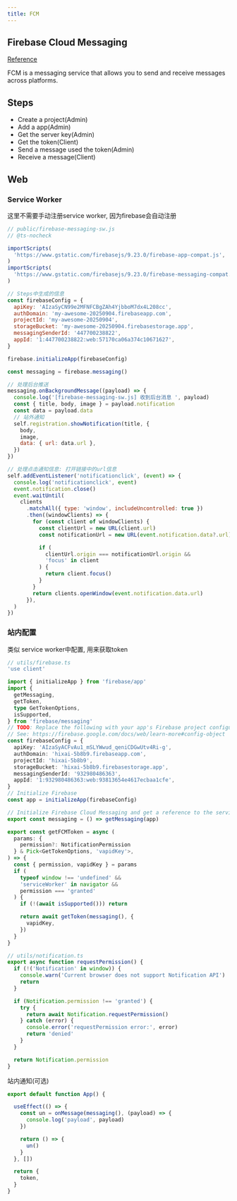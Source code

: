 ```yaml
---
title: FCM
---
```


## Firebase Cloud Messaging
[Reference](https://firebase.google.com/docs/cloud-messaging/js/client?hl=zh-cn&_gl=1*1xs7v5a*_up*MQ..*_ga*MzMyNzM0NTU3LjE3NTY5NTY1OTA.*_ga_CW55HF8NVT*czE3NTY5NTY1OTAkbzEkZzAkdDE3NTY5NTY1OTAkajYwJGwwJGgw)

FCM is a messaging service that allows you to send and receive messages across platforms.

## Steps
- Create a project(Admin)
- Add a app(Admin)
- Get the server key(Admin)
- Get the token(Client)
- Send a message used the token(Admin)
- Receive a message(Client)

## Web
### Service Worker

这里不需要手动注册service worker, 因为firebase会自动注册

```js
// public/firebase-messaging-sw.js
// @ts-nocheck

importScripts(
  'https://www.gstatic.com/firebasejs/9.23.0/firebase-app-compat.js',
)
importScripts(
  'https://www.gstatic.com/firebasejs/9.23.0/firebase-messaging-compat.js',
)

// Steps中生成的信息
const firebaseConfig = {
  apiKey: 'AIzaSyCN99e2MFNFCBgZAh4YjbboM7dx4L208cc',
  authDomain: 'my-awesome-20250904.firebaseapp.com',
  projectId: 'my-awesome-20250904',
  storageBucket: 'my-awesome-20250904.firebasestorage.app',
  messagingSenderId: '447700238822',
  appId: '1:447700238822:web:57170ca06a374c10671627',
}

firebase.initializeApp(firebaseConfig)

const messaging = firebase.messaging()

// 处理后台推送
messaging.onBackgroundMessage((payload) => {
  console.log('[firebase-messaging-sw.js] 收到后台消息 ', payload)
  const { title, body, image } = payload.notification
  const data = payload.data
  // 站外通知
  self.registration.showNotification(title, {
    body,
    image,
    data: { url: data.url },
  })
})

// 处理点击通知信息: 打开链接中的url信息
self.addEventListener('notificationclick', (event) => {
  console.log('notificationclick', event)
  event.notification.close()
  event.waitUntil(
    clients
      .matchAll({ type: 'window', includeUncontrolled: true })
      .then((windowClients) => {
        for (const client of windowClients) {
          const clientUrl = new URL(client.url)
          const notificationUrl = new URL(event.notification.data?.url)

          if (
            clientUrl.origin === notificationUrl.origin &&
            'focus' in client
          ) {
            return client.focus()
          }
        }
        return clients.openWindow(event.notification.data.url)
      }),
  )
})
```

### 站内配置
类似 service worker中配置, 用来获取token
```ts
// utils/firebase.ts
'use client'

import { initializeApp } from 'firebase/app'
import {
  getMessaging,
  getToken,
  type GetTokenOptions,
  isSupported,
} from 'firebase/messaging'
// TODO: Replace the following with your app's Firebase project configuration
// See: https://firebase.google.com/docs/web/learn-more#config-object
const firebaseConfig = {
  apiKey: 'AIzaSyACFvAu1_mSLYWwud_qeniCDGwUtv4Ri-g',
  authDomain: 'hixai-5b8b9.firebaseapp.com',
  projectId: 'hixai-5b8b9',
  storageBucket: 'hixai-5b8b9.firebasestorage.app',
  messagingSenderId: '932980486363',
  appId: '1:932980486363:web:93813654e4617ecbaa1cfe',
}
// Initialize Firebase
const app = initializeApp(firebaseConfig)

// Initialize Firebase Cloud Messaging and get a reference to the service
export const messaging = () => getMessaging(app)

export const getFCMToken = async (
  params: {
    permission?: NotificationPermission
  } & Pick<GetTokenOptions, 'vapidKey'>,
) => {
  const { permission, vapidKey } = params
  if (
    typeof window !== 'undefined' &&
    'serviceWorker' in navigator &&
    permission === 'granted'
  ) {
    if (!(await isSupported())) return

    return await getToken(messaging(), {
      vapidKey,
    })
  }
}

```

```ts
// utils/notification.ts
export async function requestPermission() {
  if (!('Notification' in window)) {
    console.warn('Current browser does not support Notification API')
    return
  }

  if (Notification.permission !== 'granted') {
    try {
      return await Notification.requestPermission()
    } catch (error) {
      console.error('requestPermission error:', error)
      return 'denied'
    }
  }

  return Notification.permission
}
```

站内通知(可选)

```js
export default function App() {

  useEffect(() => {
    const un = onMessage(messaging(), (payload) => {
      console.log('payload', payload)
    })

    return () => {
      un()
    }
  }, [])

  return {
    token,
  }
}
```